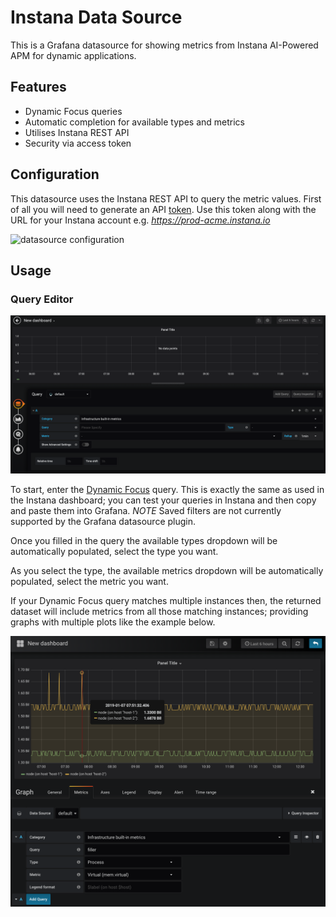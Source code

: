 # Instana Data Source

This is a Grafana datasource for showing metrics from Instana AI-Powered APM for dynamic applications.

## Features

- Dynamic Focus queries
- Automatic completion for available types and metrics
- Utilises Instana REST API
- Security via access token

## Configuration

This datasource uses the Instana REST API to query the metric values. First of all you will need to generate an API [token](https://docs.instana.io/quick_start/api/). Use this token along with the URL for your Instana account e.g. *https://prod-acme.instana.io*

![datasource configuration](https://raw.githubusercontent.com/instana/instana-grafana-datasource/new-readme/screenshots/datasource-sml.png)

## Usage

### Query Editor

![empty query editor](https://raw.githubusercontent.com/instana/instana-grafana-datasource/new-readme/screenshots/empty-query-sml.png)

To start, enter the [Dynamic Focus](https://docs.instana.io/core_concepts/dynamic_focus/) query. This is exactly the same as used in the Instana dashboard; you can test your queries in Instana and then copy and paste them into Grafana. *NOTE* Saved filters are not currently supported by the Grafana datasource plugin.

Once you filled in the query the available types dropdown will be automatically populated, select the type you want.

As you select the type, the available metrics dropdown will be automatically populated, select the metric you want.

If your Dynamic Focus query matches multiple instances then, the returned dataset will include metrics from all those matching instances; providing graphs with multiple plots like the example below.

![multiple plot graph](https://raw.githubusercontent.com/instana/instana-grafana-datasource/new-readme/screenshots/complete-query-sml.png)
